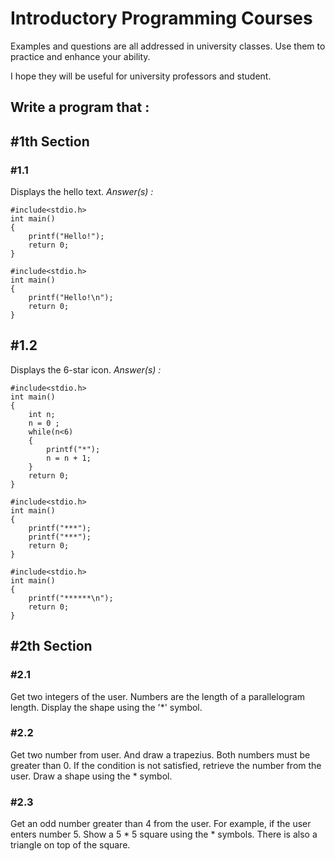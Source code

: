 # Introductory Programming Courses

Examples and questions are all addressed in university classes.
Use them to practice and enhance your ability.

I hope they will be useful for university professors and student.

Write a program that :
------------------

## #1th Section

### #1.1 
Displays the hello text.
*Answer(s) :*
```
#include<stdio.h>
int main()
{
	printf("Hello!");
	return 0;
}
```


```
#include<stdio.h>
int main()
{
	printf("Hello!\n");
	return 0;
}
```


## #1.2
Displays the 6-star icon.
*Answer(s) :*
```
#include<stdio.h>
int main()
{
	int n;
	n = 0 ;
	while(n<6)
	{
		printf("*");
		n = n + 1;
	}
	return 0;
}
```


```
#include<stdio.h>
int main()
{
	printf("***");
	printf("***");
	return 0;
}
```



```
#include<stdio.h>
int main()
{
	printf("******\n");
	return 0;
}
```


## #2th Section

### #2.1
Get two integers of the user.
Numbers are the length of a parallelogram length.
Display the shape using the '*' symbol.

### #2.2
Get two number from user.
And draw a trapezius.
Both numbers must be greater than 0.
If the condition is not satisfied, retrieve the number from the user.
Draw a shape using the * symbol.

### #2.3

Get an odd number greater than 4 from the user.
For example, if the user enters number 5.
Show a 5 * 5 square using the * symbols.
There is also a triangle on top of the square.

